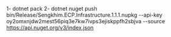 1- dotnet pack
2- dotnet nuget push bin/Release/Sengkhim.ECP.Infrastructure.1.1.1.nupkg --api-key oy2omxnjdw2mest56piq3e7kw7ivps3ejiskppfh2sbjva --source https://api.nuget.org/v3/index.json
